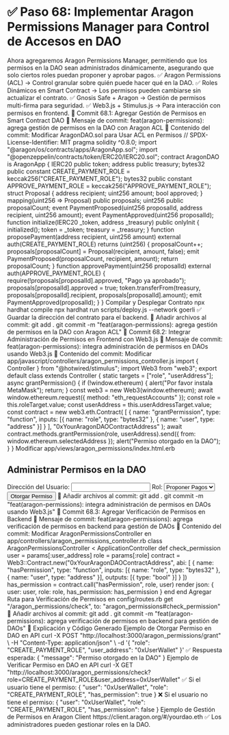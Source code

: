 # ✅ Paso 68: Implementar Aragon Permissions Manager para Control de Accesos en DAO

Ahora agregaremos Aragon Permissions Manager, permitiendo que los permisos en la DAO sean administrados dinámicamente, asegurando que solo ciertos roles puedan proponer y aprobar pagos.
✅ Aragon Permissions (ACL) → Control granular sobre quién puede hacer qué en la DAO.
✅ Roles Dinámicos en Smart Contract → Los permisos pueden cambiarse sin actualizar el contrato.
✅ Gnosis Safe + Aragon → Gestión de permisos multi-firma para seguridad.
✅ Web3.js + Stimulus.js → Para interacción con permisos en frontend.
📌 Commit 68.1: Agregar Gestión de Permisos en Smart Contract DAO
🔹 Mensaje de commit:
feat(aragon-permissions): agrega gestión de permisos en la DAO con Aragon ACL
🔹 Contenido del commit:
Modificar AragonDAO.sol para Usar ACL en Permisos
// SPDX-License-Identifier: MIT
pragma solidity ^0.8.0;
import "@aragon/os/contracts/apps/AragonApp.sol";
import "@openzeppelin/contracts/token/ERC20/IERC20.sol";
contract AragonDAO is AragonApp {
    IERC20 public token;
    address public treasury;
    bytes32 public constant CREATE_PAYMENT_ROLE = keccak256("CREATE_PAYMENT_ROLE");
    bytes32 public constant APPROVE_PAYMENT_ROLE = keccak256("APPROVE_PAYMENT_ROLE");
    struct Proposal {
        address recipient;
        uint256 amount;
        bool approved;
    }
    mapping(uint256 => Proposal) public proposals;
    uint256 public proposalCount;
    event PaymentProposed(uint256 proposalId, address recipient, uint256 amount);
    event PaymentApproved(uint256 proposalId);
    function initialize(IERC20 _token, address _treasury) public onlyInit {
        initialized();
        token = _token;
        treasury = _treasury;
    }
    function proposePayment(address recipient, uint256 amount) external auth(CREATE_PAYMENT_ROLE) returns (uint256) {
        proposalCount++;
        proposals[proposalCount] = Proposal(recipient, amount, false);
        emit PaymentProposed(proposalCount, recipient, amount);
        return proposalCount;
    }
    function approvePayment(uint256 proposalId) external auth(APPROVE_PAYMENT_ROLE) {
        require(!proposals[proposalId].approved, "Pago ya aprobado");
        proposals[proposalId].approved = true;
        token.transferFrom(treasury, proposals[proposalId].recipient, proposals[proposalId].amount);
        emit PaymentApproved(proposalId);
    }
}
Compilar y Desplegar Contrato
npx hardhat compile
npx hardhat run scripts/deploy.js --network goerli
✅ Guardar la dirección del contrato para el backend.
🔹 Añadir archivos al commit:
git add .
git commit -m "feat(aragon-permissions): agrega gestión de permisos en la DAO con Aragon ACL"
📌 Commit 68.2: Integrar Administración de Permisos en Frontend con Web3.js
🔹 Mensaje de commit:
feat(aragon-permissions): integra administración de permisos en DAOs usando Web3.js
🔹 Contenido del commit:
Modificar app/javascript/controllers/aragon_permissions_controller.js
import { Controller } from "@hotwired/stimulus";
import Web3 from "web3";
export default class extends Controller {
  static targets = ["role", "userAddress"];
  async grantPermission() {
    if (!window.ethereum) {
      alert("Por favor instala MetaMask");
      return;
    }
    const web3 = new Web3(window.ethereum);
    await window.ethereum.request({ method: "eth_requestAccounts" });
    const role = this.roleTarget.value;
    const userAddress = this.userAddressTarget.value;
    const contract = new web3.eth.Contract(
      [
        { name: "grantPermission", type: "function", inputs: [{ name: "role", type: "bytes32" }, { name: "user", type: "address" }] }
      ],
      "0xYourAragonDAOContractAddress"
    );
    await contract.methods.grantPermission(role, userAddress).send({ from: window.ethereum.selectedAddress });
    alert("Permiso otorgado en la DAO");
  }
}
Modificar app/views/aragon_permissions/index.html.erb
<h2>Administrar Permisos en la DAO</h2>
<label>Dirección del Usuario:</label>
<input type="text" data-aragon-permissions-target="userAddress">
<label>Rol:</label>
<select data-aragon-permissions-target="role">
  <option value="0x5A8C...">Proponer Pagos</option>
  <option value="0x9D8F...">Aprobar Pagos</option>
</select>
<button data-controller="aragon-permissions" data-action="click->aragon-permissions#grantPermission">
  Otorgar Permiso
</button>
🔹 Añadir archivos al commit:
git add .
git commit -m "feat(aragon-permissions): integra administración de permisos en DAOs usando Web3.js"
📌 Commit 68.3: Agregar Verificación de Permisos en Backend
🔹 Mensaje de commit:
feat(aragon-permissions): agrega verificación de permisos en backend para gestión de DAOs
🔹 Contenido del commit:
Modificar AragonPermissionsController en app/controllers/aragon_permissions_controller.rb
class AragonPermissionsController < ApplicationController
  def check_permission
    user = params[:user_address]
    role = params[:role]
    contract = Web3::Contract.new("0xYourAragonDAOContractAddress", abi: [
      { name: "hasPermission", type: "function", inputs: [{ name: "role", type: "bytes32" }, { name: "user", type: "address" }], outputs: [{ type: "bool" }] }
    ])
    has_permission = contract.call("hasPermission", role, user)
    render json: { user: user, role: role, has_permission: has_permission }
  end
end
Agregar Ruta para Verificación de Permisos en config/routes.rb
get "/aragon_permissions/check", to: "aragon_permissions#check_permission"
🔹 Añadir archivos al commit:
git add .
git commit -m "feat(aragon-permissions): agrega verificación de permisos en backend para gestión de DAOs"
📝 Explicación y Código Generado
Ejemplo de Otorgar Permiso en DAO en API
curl -X POST "http://localhost:3000/aragon_permissions/grant" \
  -H "Content-Type: application/json" \
  -d '{ "role": "CREATE_PAYMENT_ROLE", "user_address": "0xUserWallet" }'
✅ Respuesta esperada:
{ "message": "Permiso otorgado en la DAO" }
Ejemplo de Verificar Permiso en DAO en API
curl -X GET "http://localhost:3000/aragon_permissions/check?role=CREATE_PAYMENT_ROLE&user_address=0xUserWallet"
✅ Si el usuario tiene el permiso:
{ "user": "0xUserWallet", "role": "CREATE_PAYMENT_ROLE", "has_permission": true }
❌ Si el usuario no tiene el permiso:
{ "user": "0xUserWallet", "role": "CREATE_PAYMENT_ROLE", "has_permission": false }
Ejemplo de Gestión de Permisos en Aragon Client
https://client.aragon.org/#/yourdao.eth
✅ Los administradores pueden gestionar roles en la DAO.
